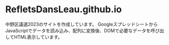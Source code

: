 # RefletsDansLeau.github.io
中野区議選2023のサイトを作成しています。
GoogleスプレッドシートからJavaScriptでデータを読み込み、配列に変換後、DOMで必要なデータを呼び出してHTML表示しています。

